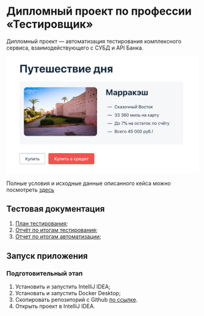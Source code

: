 # Дипломный проект по профессии «Тестировщик»

Дипломный проект — автоматизация тестирования комплексного сервиса, взаимодействующего с СУБД и API Банка.

![](pic/service.png)

Полные условия и исходные данные описанного кейса можно посмотреть [здесь](https://github.com/netology-code/qa-diploma)

## Тестовая документация
1. [План тестирования](https://github.com/MarinaSachko/diplom/blob/main/docs/Plan.md);
2. [Отчёт по итогам тестирования](https://github.com/MarinaSachko/diplom/blob/main/docs/Report.md);
3. [Отчет по итогам автоматизации](https://github.com/MarinaSachko/diplom/blob/main/docs/Summary.md);

## Запуск приложения
### Подготовительный этап
1. Установить и запустить IntelliJ IDEA;
1. Установать и запустить Docker Desktop;
1. Скопировать репозиторий с Github [по ссылке](https://github.com/MarinaSachko/diplom.git).
1. Открыть проект в IntelliJ IDEA.

